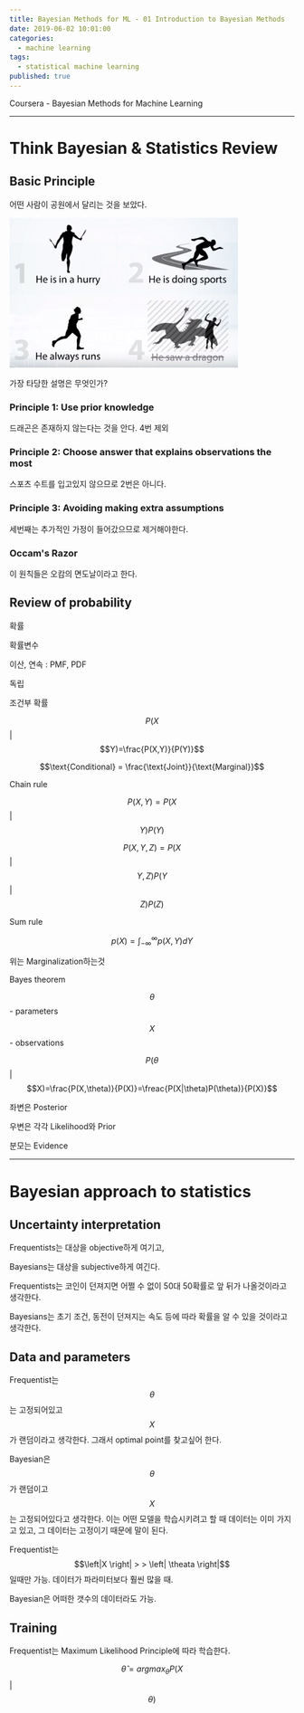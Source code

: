 ```yaml
---
title: Bayesian Methods for ML - 01 Introduction to Bayesian Methods
date: 2019-06-02 10:01:00
categories:
  - machine learning
tags:
  - statistical machine learning
published: true
---
```


Coursera - Bayesian Methods for Machine Learning

---

# Think Bayesian & Statistics Review

## Basic Principle

어떤 사람이 공원에서 달리는 것을 보았다.

![1-1](/assets/figures/ML/BM/1-1.PNG)

가장 타당한 설명은 무엇인가?

### Principle 1: Use prior knowledge

드래곤은 존재하지 않는다는 것을 안다. 4번 제외

### Principle 2: Choose answer that explains observations the most

스포츠 수트를 입고있지 않으므로 2번은 아니다.

### Principle 3: Avoiding making extra assumptions

세번째는 추가적인 가정이 들어갔으므로 제거해야한다.

### Occam's Razor

이 원칙들은 오캄의 면도날이라고 한다.

## Review of probability

확률

확률변수

이산, 연속 : PMF, PDF

독립

조건부 확률

$$P(X $$\|$$Y)=\frac{P(X,Y)}{P(Y)}$$

$$\text{Conditional} = \frac{\text{Joint}}{\text{Marginal}}$$

Chain rule

$$P(X,Y)=P(X$$\|$$Y)P(Y)$$

$$P(X,Y,Z)=P(X$$\|$$Y,Z)P(Y$$\|$$Z)P(Z)$$

Sum rule

$$p(X)=\int_{-\infty}^{\infty}p(X,Y)dY$$

위는 Marginalization하는것

Bayes theorem

$$\theta$$ - parameters

$$X$$ - observations

$$P(\theta$$\|$$X)=\frac{P(X,\theta)}{P(X)}=\freac{P(X|\theta)P(\theta)}{P(X)}$$

좌변은 Posterior

우변은 각각 Likelihood와 Prior

분모는 Evidence

---

# Bayesian approach to statistics

## Uncertainty interpretation

Frequentists는 대상을 objective하게 여기고,

Bayesians는 대상을 subjective하게 여긴다.

Frequentists는 코인이 던져지면 어쩔 수 없이 50대 50확률로 앞 뒤가 나올것이라고 생각한다.

Bayesians는 초기 조건, 동전이 던져지는 속도 등에 따라 확률을 알 수 있을 것이라고 생각한다.

## Data and parameters

Frequentist는 $$\theta$$는 고정되어있고 $$X$$가 랜덤이라고 생각한다. 그래서 optimal point를 찾고싶어 한다.

Bayesian은 $$\theta$$가 랜덤이고 $$X$$는 고정되어있다고 생각한다. 이는 어떤 모델을 학습시키려고 할 때 데이터는 이미 가지고 있고, 그 데이터는 고정이기 때문에 말이 된다.

Frequentist는 $$\left|X \right| > > \left| \theata \right|$$ 일때만 가능. 데이터가 파라미터보다 훨씬 많을 때.

Bayesian은 어떠한 갯수의 데이터라도 가능.

## Training

Frequentist는 Maximum Likelihood Principle에 따라 학습한다.

$$\hat{\theta}=argmax_{\theta}P(X$$\|$$\theta)$$
